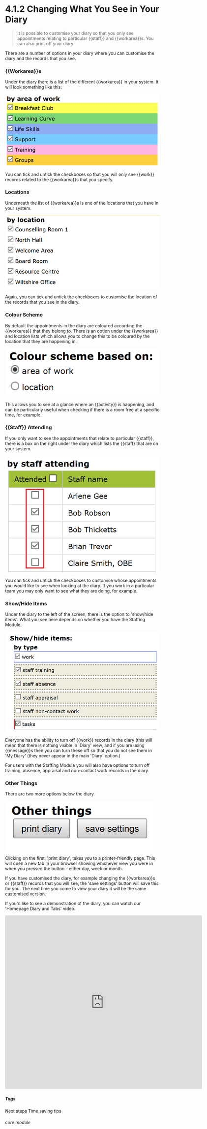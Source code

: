 # 4.1.2 Changing What You See in Your Diary

> It is possible to customise your diary so that you only see appointments relating to particular {{staff}} and {{workarea}}s. You can also print off your diary




There are a number of options in your diary where you can customise the diary and the records that you see.

### {{Workarea}}s

Under the diary there is a list of the different {{workarea}} in your system. It will look something like this:

![{{Workarea}}s in the Diary](4.1.2a.png)

You can tick and untick the checkboxes so that you will only see {{work}} records related to the {{workarea}}s that you specify.

### Locations

Underneath the list of {{workarea}}s is one of the locations that you have in your system. 

![Locations in the Diary](4.1.2b.png)

Again, you can tick and untick the checkboxes to customise the location of the records that you see in the diary. 

### Colour Scheme

By default the appointments in the diary are coloured according the {{workarea}} that they belong to. There is an option under the {{workarea}} and location lists which allows you to change this to be coloured by the location that they are happening in.

![Diary Colour Scheme Based On](4.1.2c.png)

This allows you to see at a glance where an {{activity}} is happening, and can be particularly useful when checking if there is a room free at a specific time, for example.

### {{Staff}} Attending

If you only want to see the appointments that relate to particular {{staff}}, there is a box on the right under the diary which lists the {{staff} that are on your system. 

![Diary {{Staff}} attending](4.1.2d.png)

You can tick and untick the checkboxes to customise whose appointments you would like to see when looking at the diary. If you work in a particular team you may only want to see what they are doing, for example.

### Show/Hide Items

Under the diary to the left of the screen, there is the option to 'show/hide items'. What you see here depends on whether you have the Staffing Module. 

![Diary Show Hide Items](4.1.2e.png)

Everyone has the ability to turn off {{work}} records in the diary (this will mean that there is nothing visible in 'Diary' view, and if you are using {{message}}s then you can turn these off so that you do not see them in 'My Diary' (they never appear in the main 'Diary' option.)

For users with the Staffing Module you will also have options to turn off training, absence, appraisal and non-contact work records in the diary. 

### Other Things

There are two more options below the diary. 

![Diary Other Things](4.1.2f.png)

Clicking on the first, 'print diary', takes you to a printer-friendly page. This will open a new tab in your browser showing whichever view you were in when you pressed the button - either day, week or month.

If you have customised the diary, for example changing the {{workarea}}s or {{staff}} records that you will see, the 'save settings' button will save this for you. The next time you come to view your diary it will be the same customised version.

If you'd like to see a demonstration of the diary, you can watch our 'Homepage Diary and Tabs' video.

<iframe width="640" height="564" src="https://player.vimeo.com/video/281952413" frameborder="0" allowFullScreen mozallowfullscreen webkitAllowFullScreen></iframe>


##### Tags
Next steps
Time saving tips

###### core module


